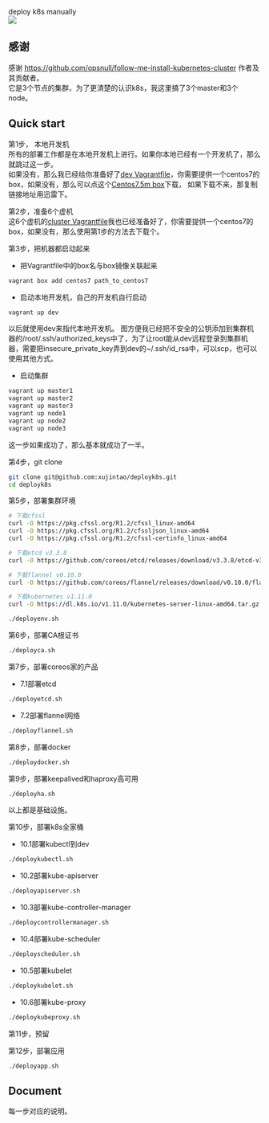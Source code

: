 deploy k8s manually  
![](https://github.com/xujintao/deployk8s/blob/master/deployk8s.jpg)

## 感谢
感谢 https://github.com/opsnull/follow-me-install-kubernetes-cluster 作者及其贡献者。  
它是3个节点的集群，为了更清楚的认识k8s，我这里搞了3个master和3个node。

## Quick start
第1步， 本地开发机  
所有的部署工作都是在本地开发机上进行。如果你本地已经有一个开发机了，那么就跳过这一步。  
如果没有，那么我已经给你准备好了[dev Vagrantfile](https://github.com/xujintao/deployk8s/blob/master/Vagrantfile)，你需要提供一个centos7的box，如果没有，那么可以点这个[Centos7.5m box](https://vagrantcloud.com/centos/boxes/7/versions/1804.02/providers/virtualbox.box)下载，  如果下载不来，那复制链接地址用迅雷下。

第2步，准备6个虚机  
这6个虚机的[cluster Vagrantfile](https://github.com/xujintao/deployk8s/blob/master/vagrant-cluster/Vagrantfile)我也已经准备好了，你需要提供一个centos7的box，如果没有，那么使用第1步的方法去下载个。

第3步，把机器都启动起来  
* 把Vagrantfile中的box名与box镜像关联起来
```sh
vagrant box add centos7 path_to_centos7
```
* 启动本地开发机，自己的开发机自行启动  
```sh
vagrant up dev
```
以后就使用dev来指代本地开发机。
图方便我已经把不安全的公钥添加到集群机器的/root/.ssh/authorized_keys中了，为了让root能从dev远程登录到集群机器，需要把insecure_private_key弄到dev的~/.ssh/id_rsa中，可以scp，也可以使用其他方式。

* 启动集群  
```sh
vagrant up master1
vagrant up master2
vagrant up master3
vagrant up node1
vagrant up node2
vagrant up node3
```
这一步如果成功了，那么基本就成功了一半。

第4步，git clone  
```sh
git clone git@github.com:xujintao/deployk8s.git
cd deployk8s
```

第5步，部署集群环境  
```sh
# 下载cfssl
curl -O https://pkg.cfssl.org/R1.2/cfssl_linux-amd64
curl -O https://pkg.cfssl.org/R1.2/cfssljson_linux-amd64
curl -O https://pkg.cfssl.org/R1.2/cfssl-certinfo_linux-amd64

# 下载etcd v3.3.8
curl -O https://github.com/coreos/etcd/releases/download/v3.3.8/etcd-v3.3.8-linux-amd64.tar.gz

# 下载flannel v0.10.0
curl -O https://github.com/coreos/flannel/releases/download/v0.10.0/flannel-v0.10.0-linux-amd64.tar.gz

# 下载kubernetes v1.11.0
curl -O https://dl.k8s.io/v1.11.0/kubernetes-server-linux-amd64.tar.gz

./deployenv.sh
```

第6步，部署CA根证书  
```sh
./deployca.sh
```

第7步，部署coreos家的产品
* 7.1部署etcd  
```sh
./deployetcd.sh
```

* 7.2部署flannel网络  
```sh
./deployflannel.sh
```

第8步，部署docker  
```sh
./deploydocker.sh
```

第9步，部署keepalived和haproxy高可用  
```sh
./deployha.sh
```

以上都是基础设施。

第10步，部署k8s全家桶  
* 10.1部署kubectl到dev  
```sh
./deploykubectl.sh
```

* 10.2部署kube-apiserver  
```sh
./deployapiserver.sh
```

* 10.3部署kube-controller-manager  
```sh
./deploycontrollermanager.sh
```

* 10.4部署kube-scheduler  
```sh
./deployscheduler.sh
```

* 10.5部署kubelet  
```sh
./deploykubelet.sh
```

* 10.6部署kube-proxy  
```sh
./deploykubeproxy.sh
```

第11步，预留  

第12步，部署应用  
```sh
./deployapp.sh
```

## Document
每一步对应的说明。


